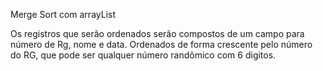 Merge Sort com arrayList

Os registros que serão ordenados serão compostos de um campo para número de Rg, nome e data. Ordenados de forma crescente pelo número do RG, que pode ser qualquer número randômico com 6 digitos.
